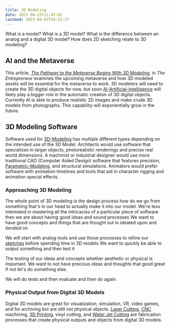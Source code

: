 ```yaml
---
title: 3D Modeling
date: 2021-04-23T11:47:42
lastmod: 2023-09-07T20:32:27
---
```


What is a model? What is a 3D model? What is the difference between an analog and a digital 3D model? How does 2D sketching relate to 3D modeling?

## AI and the Metaverse

This article, _[The Pathway to the Metaverse Begins With 3D Modeling](https://www.entrepreneur.com/article/425643)_, in _The Entrepreneur_ examines the upcoming metaverse and how 3D modeled assets will be essential for the metaverse to work. 3D modelers will need to create the 3D digital objects for now, but soon [AI-Artificial-Intelligence](../coding/ai-artificial-intelligence.md) will likely play a bigger role in the automatic creation of 3D digital objects. Currently AI is able to produce realistic 2D images and make crude 3D models from photographs. This capability will exponentially grow in the future.

## 3D Modeling Software

Software used for [3D-Modeling](3d-modeling-software.md) has multiple different types depending on the intended use of the 3D Model. Architects would use software that specializes in larger objects, photorealistic renderings and precise real world dimensions. A machinist or industrial designer would use more traditional CAD (Computer Aided Design) software that features precision, [Parametric-Modeling](parametric-modeling.md), and structural simulations. Animators would prefer software with animation timelines and tools that aid in character rigging and animation special effects.

### Approaching 3D Modeling

The whole point of 3D modeling is the design process how do we go from something that's in our head to actually make it into our model. We're less interested in mastering all the intricacies of a particular piece of software then we are about having good ideas and sound processes We want to have good concepts and things that are thought out in ideated upon and iterated on

We will start with analog tools and use those processes to refine our [sketches](../drawing/technical-sketching.md) before spending time in 3D models We want to quickly be able to output something and then test it

The testing of our ideas and concepts whether aesthetic or physical is important. We want to not have precious ideas and thoughts that good great if not let's do something else.

We will do tests and then evaluate and then do again.

### Physical Output from Digital 3D Models

Digital 3D models are great for visualization, simulation, VR, video games, and for archiving but are still not physical objects. [Laser Cutting](../digital-fabrication/laser-cutting/laser-cutting.md), [CNC](../digital-fabrication/cnc/cnc.md) machining, [3D Printing](../digital-fabrication/3d-printing/3d-printing.md), vinyl cutting, and [Water Jet Cutting](../digital-fabrication/water-jet-cutting.md) are fabrication processes that create physical outputs and objects from digital 3D models.
